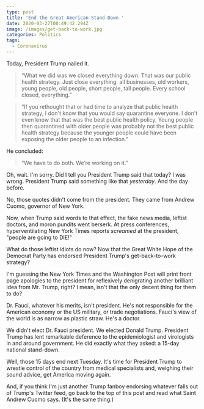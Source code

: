 ```yaml
---
type: post
title: 'End the Great American Stand-Down '
date: 2020-03-27T00:49:42.294Z
image: /images/get-back-to-work.jpg
categories: Politics
tags:
  - Coronavirus
---
```

Today, President Trump nailed it. 

> “What we did was we closed everything down. That was our public health strategy. Just close everything, all businesses, old workers, young people, old people, short people, tall people. Every school closed, everything.”

> “If you rethought that or had time to analyze that public health strategy, I don't know that you would say quarantine everyone. I don't even know that that was the best public health policy. Young people then quarantined with older people was probably not the best public health strategy because the younger people could have been exposing the older people to an infection."

He concluded:

>  “We have to do both. We’re working on it.”

Oh, wait. I'm sorry. Did I tell you President Trump said that today? I was wrong. President Trump said something like that *yesterday*. And the day before. 

No, those quotes didn't come from the president. They came from Andrew Cuomo, governor of New York. 

Now, when Trump said words to that effect, the fake news media, leftist doctors, and moron pundits went berserk. At press conferences, hyperventilating New York Times reports *screamed* at the president, "people are going to DIE!"

What do those leftist idiots do now? Now that the Great White Hope of the Democrat Party has endorsed President Trump's get-back-to-work strategy? 

I'm guessing the New York Times and the Washington Post will print front page apologies to the president for reflexively denigrating another brilliant idea from Mr. Trump, right? I mean, isn't that the only decent thing for them to do?

Dr. Fauci, whatever his merits, isn't president. He's not responsible for the American economy or the US military, or trade negotiations. Fauci's view of the world is as narrow as plastic straw. He's a doctor. 

We didn't elect Dr. Fauci president. We elected Donald Trump. President Trump has lent remarkable deference to the epidemiologist and virologists in and around government. He did exactly what they asked: a 15-day national stand-down. 

Well, those 15 days end next Tuesday. It's time for President Trump to wrestle control of the country from medical specialists and, weighing their sound advice, get America moving again. 

And, if you think I'm just another Trump fanboy endorsing whatever falls out of Trump's Twitter feed, go back to the top of this post and read what Saint Andrew Cuomo says. (It's the same thing.)